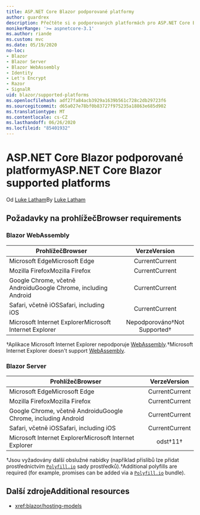 ```yaml
---
title: ASP.NET Core Blazor podporované platformy
author: guardrex
description: Přečtěte si o podporovaných platformách pro ASP.NET Core Blazor .
monikerRange: '>= aspnetcore-3.1'
ms.author: riande
ms.custom: mvc
ms.date: 05/19/2020
no-loc:
- Blazor
- Blazor Server
- Blazor WebAssembly
- Identity
- Let's Encrypt
- Razor
- SignalR
uid: blazor/supported-platforms
ms.openlocfilehash: adf27fa84acb3929a1639b561c728c2db29723f6
ms.sourcegitcommit: d65a027e78bf0b83727f975235a18863e685d902
ms.translationtype: MT
ms.contentlocale: cs-CZ
ms.lasthandoff: 06/26/2020
ms.locfileid: "85401932"
---
```

# <a name="aspnet-core-blazor-supported-platforms"></a><span data-ttu-id="089ba-103">ASP.NET Core Blazor podporované platformy</span><span class="sxs-lookup"><span data-stu-id="089ba-103">ASP.NET Core Blazor supported platforms</span></span>

<span data-ttu-id="089ba-104">Od [Luke Latham](https://github.com/guardrex)</span><span class="sxs-lookup"><span data-stu-id="089ba-104">By [Luke Latham](https://github.com/guardrex)</span></span>

## <a name="browser-requirements"></a><span data-ttu-id="089ba-105">Požadavky na prohlížeč</span><span class="sxs-lookup"><span data-stu-id="089ba-105">Browser requirements</span></span>

### Blazor WebAssembly

| <span data-ttu-id="089ba-106">Prohlížeč</span><span class="sxs-lookup"><span data-stu-id="089ba-106">Browser</span></span>                          | <span data-ttu-id="089ba-107">Verze</span><span class="sxs-lookup"><span data-stu-id="089ba-107">Version</span></span>               |
| -------------------------------- | :-------------------: |
| <span data-ttu-id="089ba-108">Microsoft Edge</span><span class="sxs-lookup"><span data-stu-id="089ba-108">Microsoft Edge</span></span>                   | <span data-ttu-id="089ba-109">Current</span><span class="sxs-lookup"><span data-stu-id="089ba-109">Current</span></span>               |
| <span data-ttu-id="089ba-110">Mozilla Firefox</span><span class="sxs-lookup"><span data-stu-id="089ba-110">Mozilla Firefox</span></span>                  | <span data-ttu-id="089ba-111">Current</span><span class="sxs-lookup"><span data-stu-id="089ba-111">Current</span></span>               |
| <span data-ttu-id="089ba-112">Google Chrome, včetně Androidu</span><span class="sxs-lookup"><span data-stu-id="089ba-112">Google Chrome, including Android</span></span> | <span data-ttu-id="089ba-113">Current</span><span class="sxs-lookup"><span data-stu-id="089ba-113">Current</span></span>               |
| <span data-ttu-id="089ba-114">Safari, včetně iOS</span><span class="sxs-lookup"><span data-stu-id="089ba-114">Safari, including iOS</span></span>            | <span data-ttu-id="089ba-115">Current</span><span class="sxs-lookup"><span data-stu-id="089ba-115">Current</span></span>               |
| <span data-ttu-id="089ba-116">Microsoft Internet Explorer</span><span class="sxs-lookup"><span data-stu-id="089ba-116">Microsoft Internet Explorer</span></span>      | <span data-ttu-id="089ba-117">Nepodporováno&dagger;</span><span class="sxs-lookup"><span data-stu-id="089ba-117">Not Supported&dagger;</span></span> |

<span data-ttu-id="089ba-118">&dagger;Aplikace Microsoft Internet Explorer nepodporuje [WebAssembly](https://webassembly.org).</span><span class="sxs-lookup"><span data-stu-id="089ba-118">&dagger;Microsoft Internet Explorer doesn't support [WebAssembly](https://webassembly.org).</span></span>

### Blazor Server

| <span data-ttu-id="089ba-119">Prohlížeč</span><span class="sxs-lookup"><span data-stu-id="089ba-119">Browser</span></span>                          | <span data-ttu-id="089ba-120">Verze</span><span class="sxs-lookup"><span data-stu-id="089ba-120">Version</span></span>    |
| -------------------------------- | :--------: |
| <span data-ttu-id="089ba-121">Microsoft Edge</span><span class="sxs-lookup"><span data-stu-id="089ba-121">Microsoft Edge</span></span>                   | <span data-ttu-id="089ba-122">Current</span><span class="sxs-lookup"><span data-stu-id="089ba-122">Current</span></span>    |
| <span data-ttu-id="089ba-123">Mozilla Firefox</span><span class="sxs-lookup"><span data-stu-id="089ba-123">Mozilla Firefox</span></span>                  | <span data-ttu-id="089ba-124">Current</span><span class="sxs-lookup"><span data-stu-id="089ba-124">Current</span></span>    |
| <span data-ttu-id="089ba-125">Google Chrome, včetně Androidu</span><span class="sxs-lookup"><span data-stu-id="089ba-125">Google Chrome, including Android</span></span> | <span data-ttu-id="089ba-126">Current</span><span class="sxs-lookup"><span data-stu-id="089ba-126">Current</span></span>    |
| <span data-ttu-id="089ba-127">Safari, včetně iOS</span><span class="sxs-lookup"><span data-stu-id="089ba-127">Safari, including iOS</span></span>            | <span data-ttu-id="089ba-128">Current</span><span class="sxs-lookup"><span data-stu-id="089ba-128">Current</span></span>    |
| <span data-ttu-id="089ba-129">Microsoft Internet Explorer</span><span class="sxs-lookup"><span data-stu-id="089ba-129">Microsoft Internet Explorer</span></span>      | <span data-ttu-id="089ba-130">odst&dagger;</span><span class="sxs-lookup"><span data-stu-id="089ba-130">11&dagger;</span></span> |

<span data-ttu-id="089ba-131">&dagger;Jsou vyžadovány další obslužné nabídky (například příslibů lze přidat prostřednictvím [`Polyfill.io`](https://polyfill.io/v3/) sady prostředků).</span><span class="sxs-lookup"><span data-stu-id="089ba-131">&dagger;Additional polyfills are required (for example, promises can be added via a [`Polyfill.io`](https://polyfill.io/v3/) bundle).</span></span>

## <a name="additional-resources"></a><span data-ttu-id="089ba-132">Další zdroje</span><span class="sxs-lookup"><span data-stu-id="089ba-132">Additional resources</span></span>

* <xref:blazor/hosting-models>
